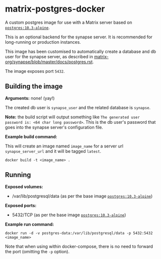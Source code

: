 # matrix-postgres-docker
A custom postgres image for use with a Matrix server based on [`postgres:10.3-alpine`](https://hub.docker.com/_/postgres/).

This is an optional backend for the synapse server. It is recommended for long-running or production instances.

This image has been customised to automatically create a database and db user for the synapse server, as described in [matrix-org/synapse/blob/master/docs/postgres.rst](https://github.com/matrix-org/synapse/blob/master/docs/postgres.rst).

The image exposes port `5432`.

## Building the image

**Arguments:** none! (yay!)

The created db user is `synapse_user` and the related database is `synapse`.

**Note:** the build script will output something like `The generated user password is: <64 char long password>`. This is the db user's password that goes into the synapse server's configuration file.

**Example build command:**

This will create an image named `image_name` for a server url `synapse_server_url` and it will be tagged `latest`.

    docker build -t <image_name> .

## Running

**Exposed volumes:**

* /var/lib/postgresql/data (as per the base image [`postgres:10.3-alpine`](https://hub.docker.com/_/postgres/))

**Exposed ports:**

* 5432/TCP (as per the base image [`postgres:10.3-alpine`](https://hub.docker.com/_/postgres/))

**Example run command:**

    docker run -d -v postgres-data:/var/lib/postgresql/data -p 5432:5432 <image_name>

Note that when using within docker-compose, there is no need to forward the port (omitting the `-p` option).
